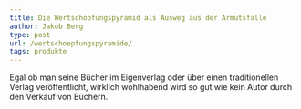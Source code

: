 ```yaml
---
title: Die Wertschöpfungspyramid als Ausweg aus der Armutsfalle
author: Jakob Berg
type: post
url: /wertschoepfungspyramide/
tags: produkte
---
```


Egal ob man seine Bücher im Eigenverlag oder über einen traditionellen Verlag veröffentlicht, wirklich wohlhabend wird so gut wie kein Autor durch den Verkauf von Büchern.


